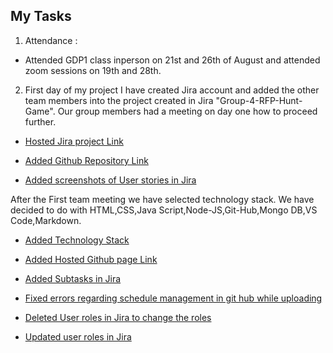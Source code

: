 ## My Tasks
1. Attendance :
 - Attended GDP1 class inperson on 21st and 26th of August and attended zoom sessions on 19th and 28th.
 
2. First day of my project I have created Jira account and added the other team members into the project created in Jira "Group-4-RFP-Hunt-Game". Our group members had a meeting on day one how to proceed further.




- [Hosted Jira project Link](https://github.com/sudheera96/Group-4--Hunt-game/commit/f2515a6b9cf72237754b400e6718a13cfabbdc56)

- [Added Github Repository Link](https://github.com/sudheera96/Group-4--Hunt-game/commit/94d1f74ef0e11aba75ca6e1f379dd0506858cd3b)

- [Added screenshots of User stories in Jira](https://github.com/sudheera96/Group-4--Hunt-game/commit/bd309ca3feb38ba2ba73bd05f989a3e64810c111)

After the First team meeting we have selected technology stack. We have decided to do with HTML,CSS,Java Script,Node-JS,Git-Hub,Mongo DB,VS Code,Markdown.

- [Added Technology Stack](https://github.com/sudheera96/Group-4--Hunt-game/commit/014135239f3bd83737a1db9cf7d9eb5d66d41e61)

- [Added Hosted Github page Link](https://github.com/sudheera96/Group-4--Hunt-game/commit/f10631cb08c6d2864bb6f1cefe008ef16e56dec5)

- [Added Subtasks in Jira](https://github.com/sudheera96/Group-4--Hunt-game/commit/f10631cb08c6d2864bb6f1cefe008ef16e56dec5)

- [Fixed errors regarding schedule management in git hub while uploading](https://github.com/sudheera96/Group-4--Hunt-game/commit/46a0690724801fbfb5bd7e840eee8938ba9aff76)

- [Deleted User roles in Jira to change the roles](https://github.com/sudheera96/Group-4--Hunt-game/commit/bbf435d24e168c789d9626437d8720e8202c777b)

- [Updated user roles in Jira](https://github.com/sudheera96/Group-4--Hunt-game/commit/b7e59a7f039ebbf2e3eda2ac83959ae96bea633b)

  
